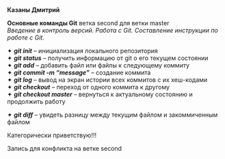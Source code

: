 __Казаны Дмитрий__  

**Основные команды Git** ветка second для ветки master    
*Введение в контроль версий. Работа с Git. Составление инструкции по работе с Git.* 

✦ _**git init**_ – инициализация локального репозитория  
✦ _**git status**_ – получить информацию от git о его текущем состоянии  
✦ _**git add**_ – добавить файл или файлы к следующему коммиту  
✦ _**git commit -m “message”**_ – создание коммита  
✦ _**git log**_ – вывод на экран истории всех коммитов с их хеш-кодами  
✦ _**git checkout**_ – переход от одного коммита к другому  
✦ _**git checkout master**_ – вернуться к актуальному состоянию и продолжить работу 

✦ _**git diff**_ – увидеть разницу между текущим файлом и закоммиченным файлом  

Категорически приветствую!!!

Запись для конфликта на ветке second